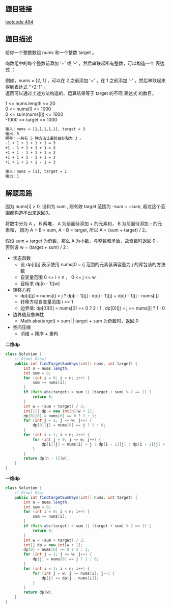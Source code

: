 ## 题目链接

[leetcode 494](https://leetcode.cn/problems/target-sum/)  

## 题目描述

给你一个整数数组 nums 和一个整数 target 。  

向数组中的每个整数前添加 '+' 或 '-' ，然后串联起所有整数，可以构造一个 表达式 ：  

例如，nums = [2, 1] ，可以在 2 之前添加 '+' ，在 1 之前添加 '-' ，然后串联起来得到表达式 "+2-1" 。  
返回可以通过上述方法构造的、运算结果等于 target 的不同 表达式 的数目。  

1 <= nums.length <= 20  
0 <= nums[i] <= 1000  
0 <= sum(nums[i]) <= 1000  
-1000 <= target <= 1000

```html
输入：nums = [1,1,1,1,1], target = 3
输出：5
解释：一共有 5 种方法让最终目标和为 3 。
-1 + 1 + 1 + 1 + 1 = 3
+1 - 1 + 1 + 1 + 1 = 3
+1 + 1 - 1 + 1 + 1 = 3
+1 + 1 + 1 - 1 + 1 = 3
+1 + 1 + 1 + 1 - 1 = 3

输入：nums = [1], target = 1
输出：1
```

## 解题思路    

因为 nums[i] > 0, 设和为 sum , 则有效 target 范围为 -sum ~ +sum, 超过这个范围都构造不出来返回0。

将数字分为 A ， B 两堆， A 为前面待添加 + 的元素和， B 为前面待添加 - 的元素和， 因为 A + B = sum, A - B = target, 所以 A = (sum + target) / 2。  

假设 sum + target 为奇数，那么 A 为小数，与整数和矛盾，故奇数时返回 0 ，否则设 w = (target + sum) / 2 : 

- 状态函数
  - 设 dp[i][j] 表示使用 nums[0 ~ i] 范围的元素装满容量为 j 的背包装的方法数
  - 自变量范围 0 <= i < n ， 0 <= j <= w
  - 目标求 dp[n - 1][w]
- 转移方程
  - dp[i][j] = nums[i] > j ? dp[i - 1][j] : dp[i - 1][j] + dp[i - 1][j - nums[i]]
  - 转移方程自变量范围 i >= 1
  - 边界值: dp[0][0] = nums[0] == 0 ? 2 : 1 , dp[0][j] = j == nums[i] ? 1 : 0
- 边界值及鲁棒性
  - Math.abs(target) > sum || target + sum 为奇数时，返回 0
- 空间压缩
  - 消维 + 降序 + 重构

**二维dp**
```java
class Solution {
    // O(nw) O(nw)
    public int findTargetSumWays(int[] nums, int target) {
        int n = nums.length;
        int sum = 0;
        for (int i = 0; i < n; i++) {
            sum += nums[i];
        }
        if (Math.abs(target) > sum || (target + sum) % 2 == 1) {
            return 0;
        }
        int w = (sum + target) / 2;
        int[][] dp = new int[n][w + 1];
        dp[0][0] = nums[0] == 0 ? 2 : 1;
        for (int j = 1; j <= w; j++) {  
            dp[0][j] = nums[0] == j ? 1 : 0;
        }
        for (int i = 1; i < n; i++) {
            for (int j = 0; j <= w; j++) {
                dp[i][j] = nums[i] > j ? dp[i - 1][j] : dp[i - 1][j] + dp[i - 1][j - nums[i]];
            }
        }
        return dp[n - 1][w];
    }
}
```


**一维dp**
```java
class Solution {
    // O(nw) O(w)
    public int findTargetSumWays(int[] nums, int target) {
        int n = nums.length;
        int sum = 0;
        for (int i = 0; i < n; i++) {
            sum += nums[i];
        }
        if (Math.abs(target) > sum || (target + sum) % 2 == 1) {
            return 0;
        }
        int w = (sum + target) / 2;
        int[] dp = new int[w + 1];
        dp[0] = nums[0] == 0 ? 2 : 1;
        for (int j = 1; j <= w; j++) {  
            dp[j] = nums[0] == j ? 1 : 0;
        }
        for (int i = 1; i < n; i++) {
            for (int j = w; j >= nums[i]; j--) {
                dp[j] += dp[j - nums[i]];
            }
        }
        return dp[w];
    }
}
```



